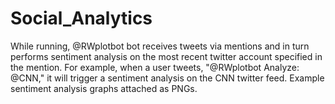 # Social_Analytics


While running, @RWplotbot bot receives tweets via mentions and in turn performs sentiment analysis on the most recent twitter account specified in the mention. For example, when a user tweets, "@RWplotbot Analyze: @CNN," it will trigger a sentiment analysis on the CNN twitter feed. Example sentiment analysis graphs attached as PNGs. 
